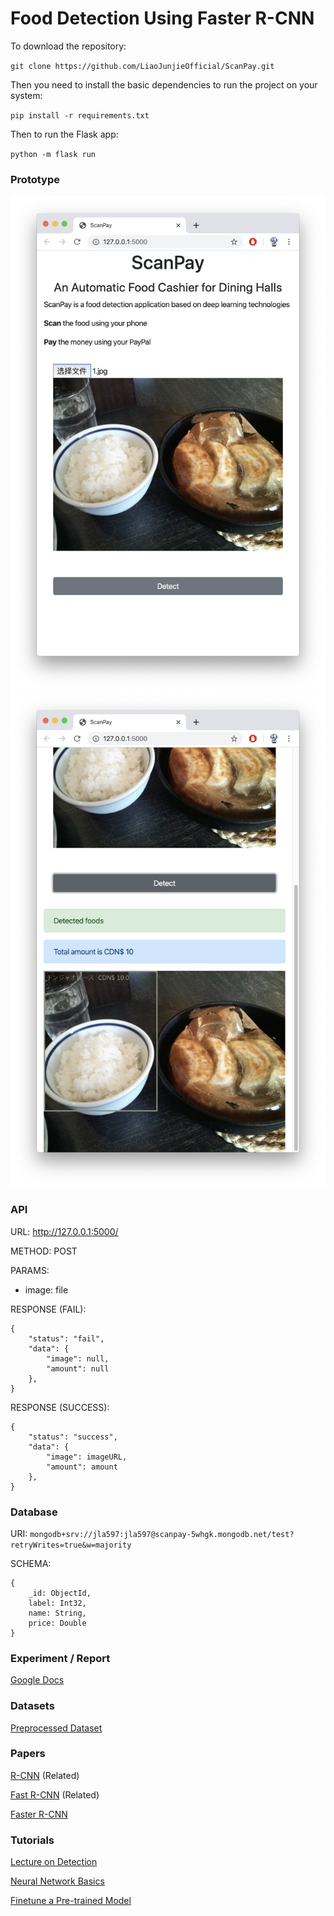 # Food Detection Using Faster R-CNN

To download the repository:

`git clone https://github.com/LiaoJunjieOfficial/ScanPay.git`

Then you need to install the basic dependencies to run the project on your system:

`
pip install -r requirements.txt
`

Then to run the Flask app:

`python -m flask run`

### Prototype

![](./docs/截屏2020-03-16上午2.03.43.png)
![](./docs/截屏2020-03-16上午2.03.57.png)

### API

URL: http://127.0.0.1:5000/ 

METHOD: POST

PARAMS:
- image: file

RESPONSE (FAIL):
```
{
    "status": "fail",
    "data": {
        "image": null,
        "amount": null
    },
}
```
RESPONSE (SUCCESS):
```
{
    "status": "success",
    "data": {
        "image": imageURL,
        "amount": amount
    },
}
```

### Database

URI: `mongodb+srv://jla597:jla597@scanpay-5whgk.mongodb.net/test?retryWrites=true&w=majority`

SCHEMA:
```
{
    _id: ObjectId,
    label: Int32,
    name: String,
    price: Double
}
```

### Experiment / Report

[Google Docs](https://docs.google.com/document/d/1Xrz1bQRj7HlFYtqOIWdIlWOK060So0lePB57yRNKV8s)


### Datasets

[Preprocessed Dataset](https://drive.google.com/file/d/101hzCMlGhmegbX-8san278gAVEds_Qit/view?usp=sharing)


### Papers

[R-CNN](https://arxiv.org/pdf/1311.2524.pdf) (Related)

[Fast R-CNN](https://arxiv.org/pdf/1504.08083.pdf) (Related)

[Faster R-CNN](https://arxiv.org/pdf/1506.01497.pdf)


### Tutorials

[Lecture on Detection](https://www.youtube.com/watch?v=nDPWywWRIRo)

[Neural Network Basics](https://pytorch.org/tutorials/beginner/deep_learning_60min_blitz.html)

[Finetune a Pre-trained Model](https://pytorch.org/tutorials/intermediate/torchvision_tutorial.html)